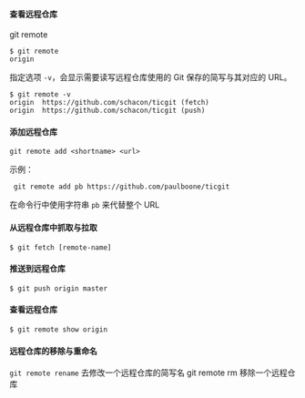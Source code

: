 #### 查看远程仓库
git remote
```console
$ git remote
origin
```
指定选项 `-v`，会显示需要读写远程仓库使用的 Git 保存的简写与其对应的 URL。
```console
$ git remote -v
origin	https://github.com/schacon/ticgit (fetch)
origin	https://github.com/schacon/ticgit (push)
```
#### 添加远程仓库
```
git remote add <shortname> <url>
```
示例：
```console
 git remote add pb https://github.com/paulboone/ticgit
```
在命令行中使用字符串 `pb` 来代替整个 URL

#### 从远程仓库中抓取与拉取

```console
$ git fetch [remote-name]
```
#### 推送到远程仓库

```console
$ git push origin master
```

#### 查看远程仓库
```console
$ git remote show origin
```


#### 远程仓库的移除与重命名
`git remote rename` 去修改一个远程仓库的简写名
 git remote rm 移除一个远程仓库

